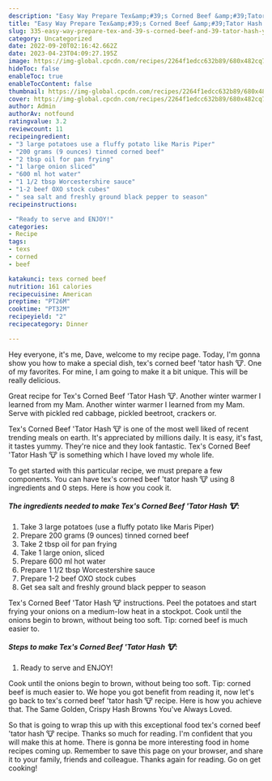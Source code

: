 ```yaml
---
description: "Easy Way Prepare Tex&amp;#39;s Corned Beef &amp;#39;Tator Hash 🐮 yang Very Delicious"
title: "Easy Way Prepare Tex&amp;#39;s Corned Beef &amp;#39;Tator Hash 🐮 yang Very Delicious"
slug: 335-easy-way-prepare-tex-and-39-s-corned-beef-and-39-tator-hash-yang-very-delicious
category: Uncategorized
date: 2022-09-20T02:16:42.662Z
date: 2023-04-23T04:09:27.195Z
image: https://img-global.cpcdn.com/recipes/2264f1edcc632b89/680x482cq70/texs-corned-beef-tator-hash-recipe-main-photo.jpg
hideToc: false
enableToc: true
enableTocContent: false
thumbnail: https://img-global.cpcdn.com/recipes/2264f1edcc632b89/680x482cq70/texs-corned-beef-tator-hash-recipe-main-photo.jpg
cover: https://img-global.cpcdn.com/recipes/2264f1edcc632b89/680x482cq70/texs-corned-beef-tator-hash-recipe-main-photo.jpg
author: Admin
authorAv: notfound
ratingvalue: 3.2
reviewcount: 11
recipeingredient:
- "3 large potatoes use a fluffy potato like Maris Piper"
- "200 grams (9 ounces) tinned corned beef"
- "2 tbsp oil for pan frying"
- "1 large onion sliced"
- "600 ml hot water"
- "1 1/2 tbsp Worcestershire sauce"
- "1-2 beef OXO stock cubes"
- " sea salt and freshly ground black pepper to season"
recipeinstructions:

- "Ready to serve and ENJOY!"
categories:
- Recipe
tags:
- texs
- corned
- beef

katakunci: texs corned beef 
nutrition: 161 calories
recipecuisine: American
preptime: "PT26M"
cooktime: "PT32M"
recipeyield: "2"
recipecategory: Dinner

---
```



Hey everyone, it's me, Dave, welcome to my recipe page. Today, I'm gonna show you how to make a special dish, tex&#39;s corned beef &#39;tator hash 🐮. One of my favorites. For mine, I am going to make it a bit unique. This will be really delicious.

Great recipe for Tex&#39;s Corned Beef &#39;Tator Hash 🐮. Another winter warmer I learned from my Mam. Another winter warmer I learned from my Mam. Serve with pickled red cabbage, pickled beetroot, crackers or.

Tex&#39;s Corned Beef &#39;Tator Hash 🐮 is one of the most well liked of recent trending meals on earth. It's appreciated by millions daily. It is easy, it's fast, it tastes yummy. They're nice and they look fantastic. Tex&#39;s Corned Beef &#39;Tator Hash 🐮 is something which I have loved my whole life.


To get started with this particular recipe, we must prepare a few components. You can have tex&#39;s corned beef &#39;tator hash 🐮 using 8 ingredients and 0 steps. Here is how you cook it.

<!--inarticleads1-->

##### The ingredients needed to make Tex&#39;s Corned Beef &#39;Tator Hash 🐮:

1. Take 3 large potatoes (use a fluffy potato like Maris Piper)
1. Prepare 200 grams (9 ounces) tinned corned beef
1. Take 2 tbsp oil for pan frying
1. Take 1 large onion, sliced
1. Prepare 600 ml hot water
1. Prepare 1 1/2 tbsp Worcestershire sauce
1. Prepare 1-2 beef OXO stock cubes
1. Get  sea salt and freshly ground black pepper to season


Tex&#39;s Corned Beef &#39;Tator Hash 🐮 instructions. Peel the potatoes and start frying your onions on a medium-low heat in a stockpot. Cook until the onions begin to brown, without being too soft. Tip: corned beef is much easier to. 

<!--inarticleads2-->

##### Steps to make Tex&#39;s Corned Beef &#39;Tator Hash 🐮:


1. Ready to serve and ENJOY!

Cook until the onions begin to brown, without being too soft. Tip: corned beef is much easier to. We hope you got benefit from reading it, now let&#39;s go back to tex&#39;s corned beef &#39;tator hash 🐮 recipe. Here is how you achieve that. The Same Golden, Crispy Hash Browns You&#39;ve Always Loved. 

So that is going to wrap this up with this exceptional food tex&#39;s corned beef &#39;tator hash 🐮 recipe. Thanks so much for reading. I'm confident that you will make this at home. There is gonna be more interesting food in home recipes coming up. Remember to save this page on your browser, and share it to your family, friends and colleague. Thanks again for reading. Go on get cooking!
